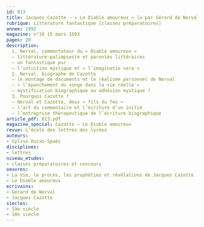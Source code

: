 ```yaml
---
id: 813
title: Jacques Cazotte – « Le Diable amoureux » lu par Gérard de Nerval
rubrique: Littérature fantastique [classes préparatoires]
annee: 1992
magazine: n°10 15 mars 1993
pages: 20
description: 
  1. Nerval, commentateur du « Diable amoureux »
  – littérature-palimpseste et parentés littéraires
  – un fantastique pur
  – l’intuition mystique et « l’imaginatio vera »
  2. Nerval, biographe de Cazotte
  – le montage de documents et le réalisme personnel de Nerval
  – « l’épanchement du songe dans la vie réelle »
  – mystification biographique ou adhésion mystique ?
  3. Pourquoi Cazotte ?
  – Nerval et Cazotte, deux « fils du feu »
  – l’art du commentaire et l’écriture d’un initié
  – l’entreprise thérapeutique de l’écriture biographique
article_pdf: 813.pdf
magazine_special: Cazotte – Le Diable amoureux
revue: L’école des lettres des lycées
auteurs:
- Sylvie Ducas-Spaës
disciplines:
- lettres
niveau_etudes:
- classes préparatoires et concours
oeuvres:
- La Vie, le procès, les prophéties et révélations de Jacques Cazotte
- Le Diable amoureux
ecrivains:
- Gérard de Nerval
- Jacques Cazotte
siecles:
- 19e siècle
- 18e siècle
---
```

